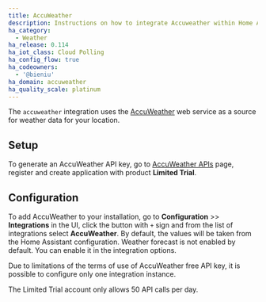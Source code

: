 ```yaml
---
title: AccuWeather
description: Instructions on how to integrate Accuweather within Home Assistant.
ha_category:
  - Weather
ha_release: 0.114
ha_iot_class: Cloud Polling
ha_config_flow: true
ha_codeowners:
  - '@bieniu'
ha_domain: accuweather
ha_quality_scale: platinum
---
```


The `accuweather` integration uses the [AccuWeather](https://accuweather.com/) web service as a source for weather data for your location.

## Setup

To generate an AccuWeather API key, go to [AccuWeather APIs](https://developer.accuweather.com/) page, register and create application with product **Limited Trial**.

## Configuration

To add AccuWeather to your installation, go to **Configuration** >> **Integrations** in the UI, click the button with `+` sign and from the list of integrations select **AccuWeather**. By default, the values will be taken from the Home Assistant configuration. Weather forecast is not enabled by default. You can enable it in the integration options.

<div class="note warning">

Due to limitations of the terms of use of AccuWeather free API key, it is possible to configure only one integration instance.

</div>

<div class="note warning">

The Limited Trial account only allows 50 API calls per day.

</div>
